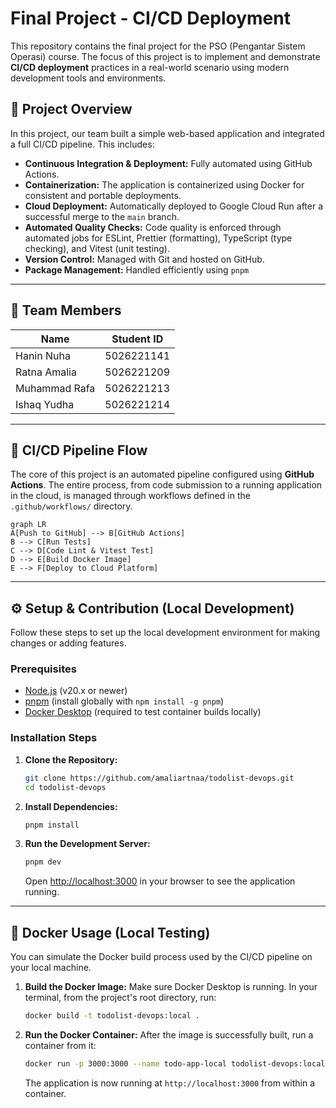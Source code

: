 # Final Project - CI/CD Deployment

This repository contains the final project for the PSO (Pengantar Sistem Operasi) course. The focus of this project is to implement and demonstrate **CI/CD deployment** practices in a real-world scenario using modern development tools and environments.

## 🔧 Project Overview

In this project, our team built a simple web-based application and integrated a full CI/CD pipeline. This includes:

- **Continuous Integration & Deployment:** Fully automated using GitHub Actions.
- **Containerization:** The application is containerized using Docker for consistent and portable deployments.
- **Cloud Deployment:** Automatically deployed to Google Cloud Run after a successful merge to the `main` branch.
- **Automated Quality Checks:** Code quality is enforced through automated jobs for ESLint, Prettier (formatting), TypeScript (type checking), and Vitest (unit testing).
- **Version Control:** Managed with Git and hosted on GitHub.
- **Package Management:** Handled efficiently using `pnpm`

---

## 👥 Team Members

| Name          | Student ID |
| ------------- | ---------- |
| Hanin Nuha    | 5026221141 |
| Ratna Amalia  | 5026221209 |
| Muhammad Rafa | 5026221213 |
| Ishaq Yudha   | 5026221214 |

---

## 🚀 CI/CD Pipeline Flow

The core of this project is an automated pipeline configured using **GitHub Actions**. The entire process, from code submission to a running application in the cloud, is managed through workflows defined in the `.github/workflows/` directory.

```mermaid
graph LR
A[Push to GitHub] --> B[GitHub Actions]
B --> C[Run Tests]
C --> D[Code Lint & Vitest Test]
D --> E[Build Docker Image]
E --> F[Deploy to Cloud Platform]
```

---

## ⚙️ Setup & Contribution (Local Development)

Follow these steps to set up the local development environment for making changes or adding features.

### Prerequisites

- [Node.js](https://nodejs.org/) (v20.x or newer)
- [pnpm](https://pnpm.io/) (install globally with `npm install -g pnpm`)
- [Docker Desktop](https://www.docker.com/products/docker-desktop/) (required to test container builds locally)

### Installation Steps

1.  **Clone the Repository:**

    ```bash
    git clone https://github.com/amaliartnaa/todolist-devops.git
    cd todolist-devops
    ```

2.  **Install Dependencies:**

    ```bash
    pnpm install
    ```

3.  **Run the Development Server:**
    ```bash
    pnpm dev
    ```
    Open [http://localhost:3000](http://localhost:3000) in your browser to see the application running.

---

## 🐳 Docker Usage (Local Testing)

You can simulate the Docker build process used by the CI/CD pipeline on your local machine.

1.  **Build the Docker Image:**
    Make sure Docker Desktop is running. In your terminal, from the project's root directory, run:

    ```bash
    docker build -t todolist-devops:local .
    ```

2.  **Run the Docker Container:**
    After the image is successfully built, run a container from it:
    ```bash
    docker run -p 3000:3000 --name todo-app-local todolist-devops:local
    ```
    The application is now running at `http://localhost:3000` from within a container.
